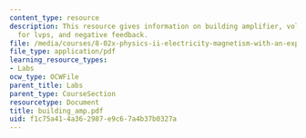 ```yaml
---
content_type: resource
description: This resource gives information on building amplifier, voltage devider
  for lvps, and negative feedback.
file: /media/courses/8-02x-physics-ii-electricity-magnetism-with-an-experimental-focus-spring-2005/f1c75a414a362987e9c67a4b37b0327a_building_amp.pdf
file_type: application/pdf
learning_resource_types:
- Labs
ocw_type: OCWFile
parent_title: Labs
parent_type: CourseSection
resourcetype: Document
title: building_amp.pdf
uid: f1c75a41-4a36-2987-e9c6-7a4b37b0327a
---
```

